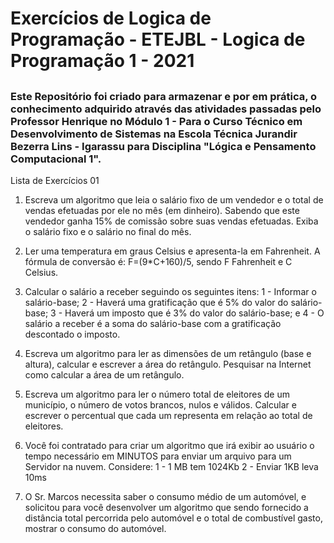 # Exercícios de Logica de Programação - ETEJBL - Logica de Programação 1 - 2021



##  



### Este Repositório foi criado para armazenar e por em prática, o conhecimento adquirido através das atividades passadas pelo Professor Henrique no Módulo 1 - Para o Curso Técnico em Desenvolvimento de Sistemas na Escola  Técnica Jurandir Bezerra Lins - Igarassu para Disciplina "Lógica e Pensamento Computacional 1".

Lista de Exercícios 01

1) Escreva um algoritmo que leia o salário fixo de um vendedor e o total de vendas efetuadas por ele no mês (em dinheiro). Sabendo que este vendedor ganha 15% de comissão sobre suas vendas efetuadas. Exiba o salário fixo e o salário no final do mês.



2) Ler uma temperatura em graus Celsius e apresenta-la em Fahrenheit. A fórmula de conversão é: F=(9*C+160)/5, sendo F Fahrenheit e C Celsius.

3) Calcular o salário a receber seguindo os seguintes itens: 1 - Informar o salário-base; 2 - Haverá uma gratificação que é 5% do valor do salário-base; 3 - Haverá um imposto que é 3% do valor do salário-base; e 4 - O salário a receber é a soma do salário-base com a gratificação descontado o imposto.



4) Escreva um algoritmo para ler as dimensões de um retângulo (base e altura), calcular e escrever a área do retângulo. Pesquisar na Internet como calcular a área de um retângulo.

 

5) Escreva um algoritmo para ler o número total de eleitores de um município, o número de votos brancos, nulos e válidos. Calcular e escrever o percentual que cada um representa em relação ao total de eleitores.



6) Você foi contratado para criar um algoritmo que irá exibir ao usuário o tempo necessário em MINUTOS para enviar um arquivo para um Servidor na nuvem. Considere: 1 - 1 MB tem 1024Kb 2 - Enviar 1KB leva 10ms
























7) O Sr. Marcos necessita saber o consumo médio de um automóvel, e solicitou para você desenvolver um algoritmo que sendo fornecido a distância total percorrida pelo automóvel e o total de combustível gasto, mostrar o consumo do automóvel.




